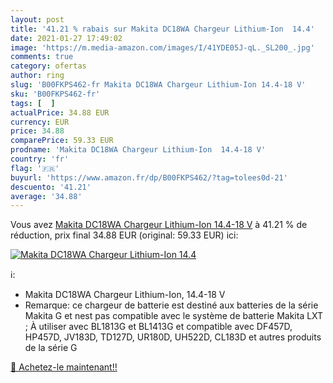 ```yaml
---
layout: post
title: '41.21 % rabais sur Makita DC18WA Chargeur Lithium-Ion  14.4'
date: 2021-01-27 17:49:02
image: 'https://m.media-amazon.com/images/I/41YDE05J-qL._SL200_.jpg'
comments: true
category: ofertas
author: ring
slug: 'B00FKPS462-fr Makita DC18WA Chargeur Lithium-Ion 14.4-18 V'
sku: 'B00FKPS462-fr'
tags: [  ]
actualPrice: 34.88 EUR
currency: EUR
price: 34.88
comparePrice: 59.33 EUR
prodname: 'Makita DC18WA Chargeur Lithium-Ion  14.4-18 V'
country: 'fr'
flag: '🇫🇷'
buyurl: 'https://www.amazon.fr/dp/B00FKPS462/?tag=tolees0d-21'
descuento: '41.21'
average: '34.88'
---
```


Vous avez [Makita DC18WA Chargeur Lithium-Ion  14.4-18 V](https://www.amazon.fr/dp/B00FKPS462/?tag=tolees0d-21)  à  41.21 % de réduction, prix final  34.88 EUR (original: 59.33 EUR) ici:

[![Makita DC18WA Chargeur Lithium-Ion  14.4](https://m.media-amazon.com/images/I/41YDE05J-qL._SL200_.jpg)](https://www.amazon.fr/dp/B00FKPS462/?tag=tolees0d-21)

ℹ️:

- Makita DC18WA Chargeur Lithium-Ion, 14.4-18 V
- Remarque: ce chargeur de batterie est destiné aux batteries de la série Makita G et nest pas compatible avec le système de batterie Makita LXT ; À utiliser avec BL1813G et BL1413G et compatible avec DF457D, HP457D, JV183D, TD127D, UR180D, UH522D, CL183D et autres produits de la série G

[🛒 Achetez-le maintenant!!](https://www.amazon.fr/dp/B00FKPS462/?tag=tolees0d-21)

